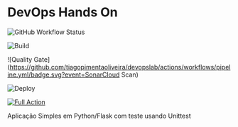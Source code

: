 # DevOps Hands On

<img alt="GitHub Workflow Status" src="https://img.shields.io/github/workflow/status/tiagopimentaoliveira/devopslab/DevOpsLab%20Pipeline?label=DevOpsLab%20Pipeline&style=plastic">



![Build](https://github.com/tiagopimentaoliveira/devopslab/actions/workflows/pipeline.yml/badge.svg?event=build)

![Quality Gate](https://github.com/tiagopimentaoliveira/devopslab/actions/workflows/pipeline.yml/badge.svg?event=SonarCloud Scan)

![Deploy](https://github.com/tiagopimentaoliveira/devopslab/actions/workflows/pipeline.yml/badge.svg?event=deploy)

[![Full Action](https://github.com/tiagopimentaoliveira/devopslab/actions/workflows/pipeline.yml/badge.svg)](https://github.com/SonarSource/sonarqube-quality-gate-action/actions/workflows/run-qa.yml)

Aplicação Simples em Python/Flask com teste usando Unittest
